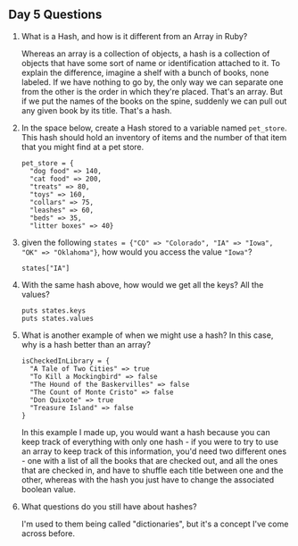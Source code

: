 ## Day 5 Questions

1. What is a Hash, and how is it different from an Array in Ruby?

   Whereas an array is a collection of objects, a hash is a collection of objects that have some sort of name or identification attached to it. To explain the difference, imagine a shelf with a bunch of books, none labeled. If we have nothing to go by, the only way we can separate one from the other is the order in which they're placed. That's an array. But if we put the names of the books on the spine, suddenly we can pull out any given book by its title. That's a hash.

1. In the space below, create a Hash stored to a variable named `pet_store`.  This hash should hold an inventory of items and the number of that item that you might find at a pet store.

   ```
   pet_store = {
     "dog food" => 140,
     "cat food" => 200,
     "treats" => 80,
     "toys" => 160,
     "collars" => 75,
     "leashes" => 60,
     "beds" => 35,
     "litter boxes" => 40}
   ```

1. given the following `states = {"CO" => "Colorado", "IA" => "Iowa", "OK" => "Oklahoma"}`, how would you access the value `"Iowa"`?

   `states["IA"]`

1. With the same hash above, how would we get all the keys?  All the values?

   ```
   puts states.keys
   puts states.values
   ```

1. What is another example of when we might use a hash?  In this case, why is a hash better than an array?

   ```
   isCheckedInLibrary = {
     "A Tale of Two Cities" => true
     "To Kill a Mockingbird" => false
     "The Hound of the Baskervilles" => false
     "The Count of Monte Cristo" => false
     "Don Quixote" => true
     "Treasure Island" => false
   }
   ```
   In this example I made up, you would want a hash because you can keep track of everything with only one hash - if you were to try to use an array to keep track of this information, you'd need two different ones - one with a list of all the books that are checked out, and all the ones that are checked in, and have to shuffle each title between one and the other, whereas with the hash you just have to change the associated boolean value.

1. What questions do you still have about hashes?

   I'm used to them being called "dictionaries", but it's a concept I've come across before.
